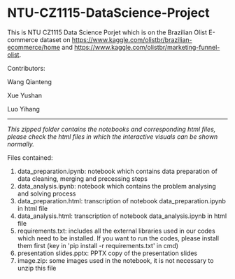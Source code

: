 # NTU-CZ1115-DataScience-Project

This is NTU CZ1115 Data Science Porjet which is on the Brazilian Olist E-commerce dataset on https://www.kaggle.com/olistbr/brazilian-ecommerce/home and https://www.kaggle.com/olistbr/marketing-funnel-olist.

Contributors: 

Wang Qianteng 

Xue Yushan

Luo Yihang

---

*This zipped folder contains the notebooks and corresponding html files, please check the html files in which the interactive visuals can be shown normally.*

Files contained:
1. data_preparation.ipynb: notebook which contains data preparation of data cleaning, merging and precessing steps
2. data_analysis.ipynb: notebook which contains the problem analysing and solving process
3. data_preparation.html: transcription of notebook data_preparation.ipynb in html file
4. data_analysis.html: transcription of notebook data_analysis.ipynb in html file
5. requirements.txt: includes all the external libraries used in our codes which need to be installed. If you want to run the codes, please install them first (key in 'pip install -r requirements.txt' in cmd)
6. presentation slides.pptx: PPTX copy of the presentation slides 
7. image.zip: some images used in the notebook, it is not necessary to unzip this file
